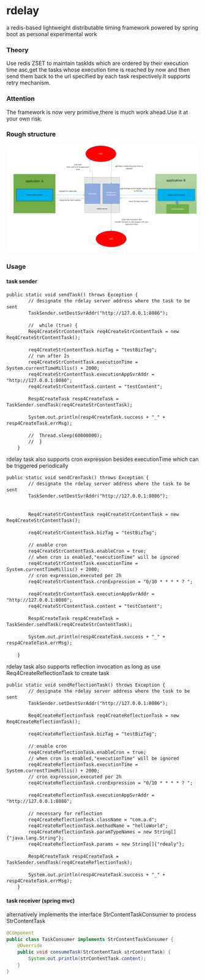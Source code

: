 # rdelay
a redis-based lightweight distributable timing framework powered by spring boot as personal experimental work

### Theory
Use redis ZSET to maintain taskIds which are ordered by their execution time asc,get the tasks whose execution time is 
reached by now and then send them back to the url specified by each task respectively.It supports retry mechanism.


### Attention
The framework is now very primitive,there is much work ahead.Use it at your own risk.


### Rough structure
![Rough structure](./assets/rdelay.png)


### Usage

#### task sender 
``````
public static void sendTask() throws Exception {
        // designate the rdelay server address where the task to be sent
        TaskSender.setDestSvrAddr("http://127.0.0.1:8086");

        //  while (true) {
        Req4CreateStrContentTask req4CreateStrContentTask = new Req4CreateStrContentTask();

        req4CreateStrContentTask.bizTag = "testBizTag";
        // run after 2s
        req4CreateStrContentTask.executionTime = System.currentTimeMillis() + 2000;
        req4CreateStrContentTask.executionAppSvrAddr = "http://127.0.0.1:8080";
        req4CreateStrContentTask.content = "testContent";

        Resp4CreateTask resp4CreateTask = TaskSender.sendTask(req4CreateStrContentTask);

        System.out.println(resp4CreateTask.success + "_" + resp4CreateTask.errMsg);

        //  Thread.sleep(60000000);
        //  }
    }
``````
rdelay task also supports cron expression besides executionTime which can be triggered periodically
`````
public static void sendCronTask() throws Exception {
        // designate the rdelay server address where the task to be sent
        TaskSender.setDestSvrAddr("http://127.0.0.1:8086");


        Req4CreateStrContentTask req4CreateStrContentTask = new Req4CreateStrContentTask();

        req4CreateStrContentTask.bizTag = "testBizTag";

        // enable cron
        req4CreateStrContentTask.enableCron = true;
        // when cron is enabled,"executionTime" will be ignored
        req4CreateStrContentTask.executionTime = System.currentTimeMillis() + 2000;
        // cron expression,executed per 2h
        req4CreateStrContentTask.cronExpression = "0/10 * * * * ? ";

        req4CreateStrContentTask.executionAppSvrAddr = "http://127.0.0.1:8080";
        req4CreateStrContentTask.content = "testContent";

        Resp4CreateTask resp4CreateTask = TaskSender.sendTask(req4CreateStrContentTask);

        System.out.println(resp4CreateTask.success + "_" + resp4CreateTask.errMsg);

    }
``````
rdelay task also supports reflection invocation as long as use Req4CreateReflectionTask to create task
``````
public static void sendReflectionTask() throws Exception {
        // designate the rdelay server address where the task to be sent
        TaskSender.setDestSvrAddr("http://127.0.0.1:8086");

        Req4CreateReflectionTask req4CreateReflectionTask = new Req4CreateReflectionTask();

        req4CreateReflectionTask.bizTag = "testBizTag";

        // enable cron
        req4CreateReflectionTask.enableCron = true;
        // when cron is enabled,"executionTime" will be ignored
        req4CreateReflectionTask.executionTime = System.currentTimeMillis() + 2000;
        // cron expression,executed per 2h
        req4CreateReflectionTask.cronExpression = "0/10 * * * * ? ";

        req4CreateReflectionTask.executionAppSvrAddr = "http://127.0.0.1:8080";

        // necessary for reflection
        req4CreateReflectionTask.className = "com.a.d";
        req4CreateReflectionTask.methodName = "helloWorld";
        req4CreateReflectionTask.paramTypeNames = new String[]{"java.lang.String"};
        req4CreateReflectionTask.params = new String[]{"rdealy"};

        Resp4CreateTask resp4CreateTask = TaskSender.sendTask(req4CreateReflectionTask);

        System.out.println(resp4CreateTask.success + "_" + resp4CreateTask.errMsg);
    }
``````
#### task receiver (spring mvc) 
alternatively implements the interface StrContentTaskConsumer to process StrContentTask
```java
@Component
public class TaskConsumer implements StrContentTaskConsumer {
    @Override
    public void consumeTask(StrContentTask strContentTask) {
        System.out.println(strContentTask.content);
    }
}
```